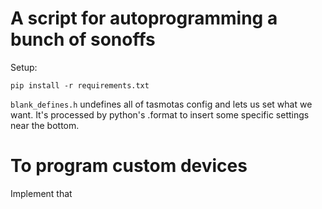 # A script for autoprogramming a bunch of sonoffs

Setup:

```
pip install -r requirements.txt
```


`blank_defines.h` undefines all of tasmotas config and lets us set what we want.
It's processed by python's .format to insert some specific settings near the bottom.


# To program custom devices
Implement that
